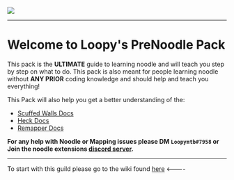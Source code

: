 ![](https://github.com/Loopymtb/NoodleMappingGuide/blob/main/Images/BeatSaberFeature(2).jpg)
___

# Welcome to Loopy's PreNoodle Pack
This pack is the __ULTIMATE__ guide to learning noodle and will teach you step by step on what to do. This pack is also meant for people learning noodle without __ANY PRIOR__ coding knowledge and should help and teach you everything!


This Pack will also help you get a better understanding of the:

* [Scuffed Walls Docs](https://github.com/thelightdesigner/ScuffedWalls/blob/main/Functions.md)
* [Heck Docs](https://github.com/Aeroluna/Heck/wiki)
* [Remapper Docs](https://github.com/Swifter1243/ReMapper/blob/master/examples.md)

__For any help with Noodle or Mapping issues please DM `Loopymtb#7958` or Join the noodle extensions [discord server](https://discord.gg/E2vQaBbYem).__
___

To start with this guild please go to the wiki found [here](https://github.com/Loopymtb/NoodleMappingGuild/wiki) <----
